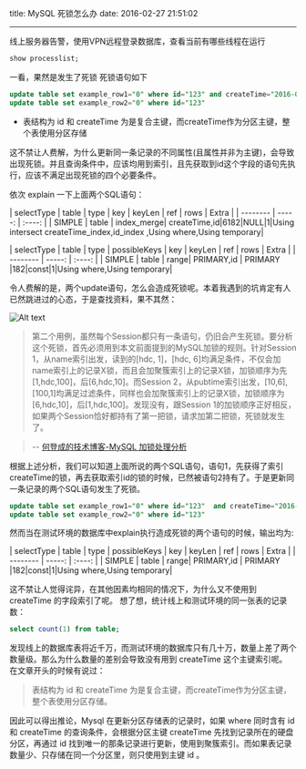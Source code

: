 title: MySQL 死锁怎么办
date: 2016-02-27 21:51:02

---

线上服务器告警，使用VPN远程登录数据库，查看当前有哪些线程在运行

```sql
show processlist;
```
一看，果然是发生了死锁
死锁语句如下

```sql
update table set example_row1="0" where id="123" and createTime="2016-02-01 00:00:00"
update table set example_row2="0" where id="123"
```
* 表结构为 id 和 createTime 为是复合主键，而createTime作为分区主键，整个表使用分区存储

这不禁让人费解，为什么更新同一条记录的不同属性(且属性并非为主键)，会导致出现死锁。并且查询条件中，应该均用到索引，且先获取到id这个字段的语句先执行，应该不满足出现死锁的四个必要条件。

依次 explain  一下上面两个SQL语句：


| selectType | table  | type | key | keyLen | ref | rows | Extra |
| --------   | -----:  | :----:  |
| SIMPLE | table | index_merge| createTime,id|6182|NULL|1|Using intersect createTime_index,id_index ,Using where,Using temporary|

| selectType | table  | type | possibleKeys | key | keyLen | ref | rows | Extra |
| --------   | -----:  | :----:  |
| SIMPLE | table | range| PRIMARY,id | PRIMARY |182|const|1|Using where,Using temporary|

令人费解的是，两个update语句，怎么会造成死锁呢。本着我遇到的坑肯定有人已然跳进过的心态，于是查找资料，果不其然：

![Alt text](http://pic.yupoo.com/hedengcheng/DnJ6S9J0/medish.jpg)

>第二个用例，虽然每个Session都只有一条语句，仍旧会产生死锁。要分析这个死锁，首先必须用到本文前面提到的MySQL加锁的规则。针对Session 1，从name索引出发，读到的[hdc, 1]，[hdc, 6]均满足条件，不仅会加name索引上的记录X锁，而且会加聚簇索引上的记录X锁，加锁顺序为先[1,hdc,100]，后[6,hdc,10]。而Session 2，从pubtime索引出发，[10,6],[100,1]均满足过滤条件，同样也会加聚簇索引上的记录X锁，加锁顺序为[6,hdc,10]，后[1,hdc,100]。发现没有，跟Session 1的加锁顺序正好相反，如果两个Session恰好都持有了第一把锁，请求加第二把锁，死锁就发生了。
 
> -- [何登成的技术博客-MySQL 加锁处理分析](http://hedengcheng.com/?p=771)

根据上述分析，我们可以知道上面所说的两个SQL语句，语句1，先获得了索引createTime的锁，再去获取索引id的锁的时候，已然被语句2持有了。于是更新同一条记录的两个SQL语句发生了死锁。

```sql
update table set example_row1="0" where id="123"  and createTime="2016-02-01 00:00:00"
update table set example_row2="0" where id="123"
```

然而当在测试环境的数据库中explain执行造成死锁的两个语句的时候，输出均为:

| selectType | table  | type | possibleKeys | key | keyLen | ref | rows | Extra |
| --------   | -----:  | :----:  |
|  SIMPLE | table | range| PRIMARY,id | PRIMARY |182|const|1|Using where,Using temporary|

这不禁让人觉得诧异，在其他因素均相同的情况下，为什么又不使用到 createTime 的字段索引了呢。
想了想，统计线上和测试环境的同一张表的记录数：

```sql
select count(1) from table;
```

发现线上的数据库表将近千万，而测试环境的数据库只有几十万，数量上差了两个数量级。那么为什么数量的差别会导致没有用到 createTime 这个主键索引呢。
在文章开头的时候有说过：

>表结构为 id 和 createTime 为是复合主键，而createTime作为分区主键，整个表使用分区存储。

因此可以得出推论，Mysql 在更新分区存储表的记录时，如果 where 同时含有 id 和 createTime 的查询条件，会根据分区主键 createTime 先找到记录所在的硬盘分区，再通过 id 找到唯一的那条记录进行更新，使用到聚簇索引。而如果表记录数量少、只存储在同一个分区里，则只使用到主键 id 。


